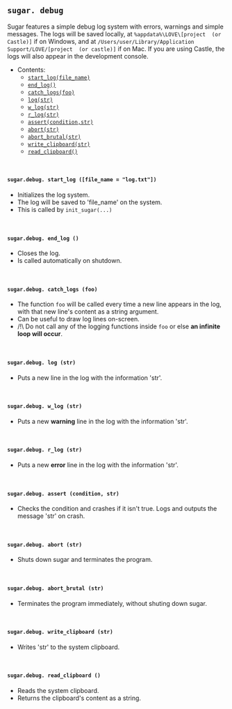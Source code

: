 ## `sugar. debug`
Sugar features a simple debug log system with errors, warnings and simple messages.
The logs will be saved locally, at `%appdata%\LOVE\[project  (or Castle)]` if on Windows, and at `/Users/user/Library/Application Support/LOVE/[project  (or castle)]` if on Mac.
If you are using Castle, the logs will also appear in the development console.

- Contents:
  - [`start_log(file_name)`](#sugardebug-start_log-file_name--logtxt)
  - [`end_log()`](#sugardebug-end_log-)
  - [`catch_logs(foo)`](#sugardebug-catch_logs-foo)
  - [`log(str)`](#sugardebug-log-str)
  - [`w_log(str)`](#sugardebug-w_log-str)
  - [`r_log(str)`](#sugardebug-r_log-str)
  - [`assert(condition,str)`](#sugardebug-assert-condition-str)
  - [`abort(str)`](#sugardebug-abort-str)
  - [`abort_brutal(str)`](#sugardebug-abort_brutal-str)
  - [`write_clipboard(str)`](#sugardebug-write_clipboard-str)
  - [`read_clipboard()`](#sugardebug-read_clipboard-)

&#8202;

#### `sugar.debug. start_log ([file_name = "log.txt"])`
- Initializes the log system.
- The log will be saved to 'file_name' on the system.
- This is called by `init_sugar(...)`

&#8202;

#### `sugar.debug. end_log ()`
- Closes the log.
- Is called automatically on shutdown.

&#8202;

#### `sugar.debug. catch_logs (foo)`
- The function `foo` will be called every time a new line appears in the log, with that new line's content as a string argument.
- Can be useful to draw log lines on-screen.
- /!\ Do not call any of the logging functions inside `foo` or else **an infinite loop will occur**.

&#8202;

#### `sugar.debug. log (str)`
- Puts a new line in the log with the information 'str'.

&#8202;

#### `sugar.debug. w_log (str)`
- Puts a new **warning** line in the log with the information 'str'.

&#8202;

#### `sugar.debug. r_log (str)`
- Puts a new **error** line in the log with the information 'str'.

&#8202;

#### `sugar.debug. assert (condition, str)`
- Checks the condition and crashes if it isn't true. Logs and outputs the message 'str' on crash.

&#8202;

#### `sugar.debug. abort (str)`
- Shuts down sugar and terminates the program.

&#8202;

#### `sugar.debug. abort_brutal (str)`
- Terminates the program immediately, without shuting down sugar.

&#8202;

#### `sugar.debug. write_clipboard (str)`
- Writes 'str' to the system clipboard.

&#8202;

#### `sugar.debug. read_clipboard ()`
- Reads the system clipboard.
- Returns the clipboard's content as a string.
